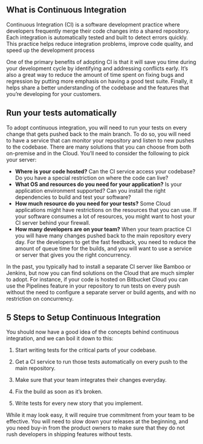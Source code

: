 ## What is Continuous Integration
Continuous Integration (CI) is a software development practice where developers frequently merge their code changes into a shared repository. Each integration is automatically tested and built to detect errors quickly. This practice helps reduce integration problems, improve code quality, and speed up the development process


One of the primary benefits of adopting CI is that it will save you time during your development cycle by identifying and addressing conflicts early. It’s also a great way to reduce the amount of time spent on fixing bugs and regression by putting more emphasis on having a good test suite. Finally, it helps share a better understanding of the codebase and the features that you’re developing for your customers.


## Run your tests automatically
To adopt continuous integration, you will need to run your tests on every change that gets pushed back to the main branch. To do so, you will need to have a service that can monitor your repository and listen to new pushes to the codebase. There are many solutions that you can choose from both on-premise and in the Cloud. You’ll need to consider the following to pick your server:

- **Where is your code hosted?** Can the CI service access your codebase? Do you have a special restriction on where the code can live?
 - **What OS and resources do you need for your application?** Is your application environment supported? Can you install the right dependencies to build and test your software?
- **How much resource do you need for your tests?** Some Cloud applications might have restrictions on the resources that you can use. If your software consumes a lot of resources, you might want to host your CI server behind your firewall.
- **How many developers are on your team?** When your team practice CI you will have many changes pushed back to the main repository every day. For the developers to get the fast feedback, you need to reduce the amount of queue time for the builds, and you will want to use a service or server that gives you the right concurrency.


In the past, you typically had to install a separate CI server like Bamboo or Jenkins, but now you can find solutions on the Cloud that are much simpler to adopt. For instance, if your code is hosted on Bitbucket Cloud you can use the Pipelines feature in your repository to run tests on every push without the need to configure a separate server or build agents, and with no restriction on concurrency.

## 5 Steps to Setup Continuous Integration
You should now have a good idea of the concepts behind continuous integration, and we can boil it down to this:

1. Start writing tests for the critical parts of your codebase.

2. Get a CI service to run those tests automatically on every push to the main repository.

3. Make sure that your team integrates their changes everyday.

4. Fix the build as soon as it’s broken.

5. Write tests for every new story that you implement.


 While it may look easy, it will require true commitment from your team to be effective. You will need to slow down your releases at the beginning, and you need buy-in from the product owners to make sure that they do not rush developers in shipping features without tests.
